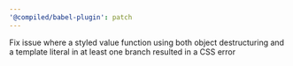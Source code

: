 ```yaml
---
'@compiled/babel-plugin': patch
---
```


Fix issue where a styled value function using both object destructuring and a template literal in at least one branch resulted in a CSS error
